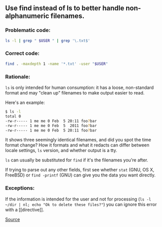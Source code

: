## Use find instead of ls to better handle non-alphanumeric filenames.

### Problematic code:

```sh
ls -l | grep " $USER " | grep '\.txt$'
```

### Correct code:

```sh
find . -maxdepth 1 -name '*.txt' -user "$USER"
```

### Rationale:

`ls` is only intended for human consumption: it has a loose, non-standard format and may "clean up" filenames to make output easier to read.

Here's an example:

```sh
$ ls -l
total 0
-rw-r----- 1 me me 0 Feb  5 20:11 foo?bar
-rw-r----- 1 me me 0 Feb  5  2011 foo?bar
-rw-r----- 1 me me 0 Feb  5 20:11 foo?bar
```

It shows three seemingly identical filenames, and did you spot the time format change? How it formats and what it redacts can differ between locale settings, `ls` version, and whether output is a tty.

`ls` can usually be substituted for `find` if it's the filenames you're after.

If trying to parse out any other fields, first see whether `stat` (GNU, OS X, FreeBSD) or `find -printf` (GNU) can give you the data you want directly.

### Exceptions:

If the information is intended for the user and not for processing (`ls -l ~/dir | nl; echo "Ok to delete these files?"`) you can ignore this error with a [[directive]].

[Source](https://github.com/koalaman/shellcheck/wiki/SC2012)

